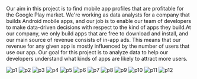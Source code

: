 Our aim in this project is to find mobile app profiles that are profitable for the Google Play market. We're working as data analysts for a company that builds Android mobile apps, 
and our job is to enable our team of developers to make data-driven decisions with respect to the kind of apps they build.At our company, we only build apps that are free to download 
and install, and our main source of revenue consists of in-app ads. This means that our revenue for any given app is mostly influenced by the number of users that use our app. Our
goal for this project is to analyze data to help our developers understand what kinds of apps are likely to attract more users.

![p1](https://user-images.githubusercontent.com/90540916/158170126-85c82d84-72e0-42ee-a289-1ff82b8a06df.PNG)
![p2](https://user-images.githubusercontent.com/90540916/158170131-752d5173-32a0-4ea1-9ffc-152be722d3f7.PNG)
![p3](https://user-images.githubusercontent.com/90540916/158170135-a80408c0-0c4c-4851-87dd-658be0537e09.PNG)
![p4](https://user-images.githubusercontent.com/90540916/158170143-3e489af8-95ff-4f64-9e68-b3046f380e23.PNG)
![p5](https://user-images.githubusercontent.com/90540916/158170147-29a4c1bb-bf3a-4ffb-bda3-3b0abbfdd6b7.PNG)
![p6](https://user-images.githubusercontent.com/90540916/158170153-19b7a04f-6178-4f5f-8563-1b5adabbdb05.PNG)
![p7](https://user-images.githubusercontent.com/90540916/158170156-2c8d5cd2-3692-495e-83f1-ad7d82e16362.PNG)
![p8](https://user-images.githubusercontent.com/90540916/158170162-4e331127-4b89-493e-8222-9e098da2266b.PNG)
![p9](https://user-images.githubusercontent.com/90540916/158170166-3f3a8274-cd56-4164-9691-f114276f037d.PNG)
![p10](https://user-images.githubusercontent.com/90540916/158170169-801eed93-de3c-4766-9ab8-f6aa60a82d48.PNG)
![p11](https://user-images.githubusercontent.com/90540916/158170178-313c7259-3a63-4253-8c4a-578e761734ed.PNG)
![p12](https://user-images.githubusercontent.com/90540916/158170186-b5a3309d-0a94-46d3-aa0f-1b6bfa5d85e5.PNG)
